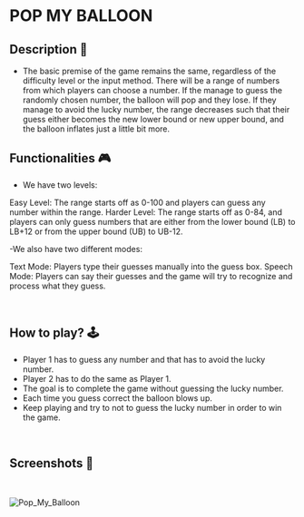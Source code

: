 # POP MY BALLOON

## **Description 📃**
- The basic premise of the game remains the same, regardless of the difficulty level or the input method. There will be a range of numbers from which players can choose a number. If the manage to guess the randomly chosen number, the balloon will pop and they lose. If they manage to avoid the lucky number, the range decreases such that their guess either becomes the new lower bound or new upper bound, and the balloon inflates just a little bit more.

## **Functionalities 🎮**
- We have two levels:

Easy Level: The range starts off as 0-100 and players can guess any number within the range.
Harder Level: The range starts off as 0-84, and players can only guess numbers that are either from the lower bound (LB) to LB+12 or from the upper bound (UB) to UB-12.

-We also have two different modes:

Text Mode: Players type their guesses manually into the guess box.
Speech Mode: Players can say their guesses and the game will try to recognize and process what they guess.

<br>

## **How to play? 🕹️**

- Player 1 has to guess any number and that has to avoid the lucky number.
- Player 2 has to do the same as Player 1.
- The goal is to complete the game without guessing the lucky number.
- Each time you guess correct the balloon blows up.
- Keep playing and try to not to guess the lucky number in order to win the game. 
<br>

## **Screenshots 📸**

<br>

![Pop_My_Balloon](https://github.com/Nayanika1402/Pop-My-Balloon/assets/132455412/0bbc637a-9bd5-4667-ad34-525644fba105)

<br>


